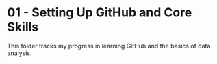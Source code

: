# 01 - Setting Up GitHub and Core Skills
This folder tracks my progress in learning GitHub and the basics of data analysis.
